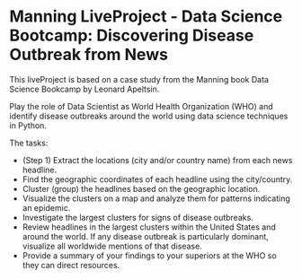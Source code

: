 # Manning LiveProject - Data Science Bootcamp: Discovering Disease Outbreak from News

This liveProject is based on a case study from the Manning book Data Science Bookcamp by Leonard Apeltsin.

Play the role of Data Scientist as World Health Organization (WHO) and identify disease outbreaks around the world using data science techniques in Python.

The tasks:
- (Step 1) Extract the locations (city and/or country name) from each news headline.
- Find the geographic coordinates of each headline using the city/country.
- Cluster (group) the headlines based on the geographic location.
- Visualize the clusters on a map and analyze them for patterns indicating an epidemic.
- Investigate the largest clusters for signs of disease outbreaks.
- Review headlines in the largest clusters within the United States and around the world. If any disease outbreak is particularly dominant, visualize all worldwide mentions of that disease.
- Provide a summary of your findings to your superiors at the WHO so they can direct resources.
